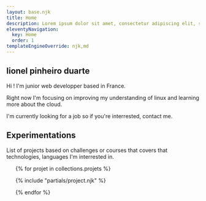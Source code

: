 ```yaml
---
layout: base.njk
title: Home
description: Lorem ipsum dolor sit amet, consectetur adipiscing elit, sed do eiusmod tempor incididunt ut labore et dolore magna aliqua.
eleventyNavigation:
  key: Home
  order: 1
templateEngineOverride: njk,md
---
```

<section>
  <h1>lionel pinheiro duarte</h1>
  <p>Hi ! I'm junior web developper based in France.</p>
  <p>Right now I'm focusing on improving my understanding of linux and learning more
about the cloud.</p>
  <p>I'm currently looking for a job so if you're interrested, contact me.</p>
</section>
 
<section id="experimentation">
<h2>Experimentations</h2>
<p>List of projects based on challenges or courses that covers that
technologies, languages I'm interrested in.
<ul id="project_section">
{% for projet in collections.projets %}

{% include "partials/project.njk" %}

{% endfor %}

</ul>
</section>

